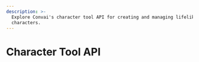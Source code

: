 ```yaml
---
description: >-
  Explore Convai's character tool API for creating and managing lifelike virtual
  characters.
---
```


# Character Tool API

